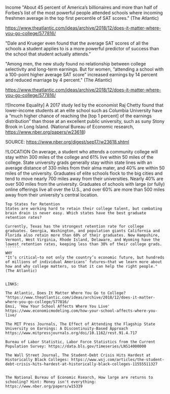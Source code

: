 Income
"About 45 percent of America’s billionaires and more than half of Forbes’s list of the most powerful people attended schools where incoming freshmen average in the top first percentile of SAT scores." (The Atlantic)

https://www.theatlantic.com/ideas/archive/2018/12/does-it-matter-where-you-go-college/577816/

"Dale and Krueger even found that the average SAT scores of all the schools a student applies to is a more powerful predictor of success than the school that student actually attends."

"Among men, the new study found no relationship between college selectivity and long-term earnings. But for women, “attending a school with a 100-point higher average SAT score” increased earnings by 14 percent and reduced marriage by 4 percent." (The Atlantic)

https://www.theatlantic.com/ideas/archive/2018/12/does-it-matter-where-you-go-college/577816/

!![Income Equality]
A 2017 study led by the economist Raj Chetty found that lower-income students at an elite school such as Columbia University have a “much higher chance of reaching the [top 1 percent] of the earnings distribution” than those at an excellent public university, such as suny Stony Brook in Long Island. (National Bureau of Economic research, https://www.nber.org/papers/w23618)

SOURCE: https://www.nber.org/digest/sep17/w23618.shtml

!!LOCATION
On average, a student who attends a community college will stay within 300 miles of the college and 61% live within 50 miles of the college.
State university grads generally stay within state lines with an average distance of 330 miles from their alma mater, and 40% are within 50 miles of the university.
Graduates of elite schools flock to the big cities and tend to move nearly 700 miles away from their universities. Nearly 40% are over 500 miles from the university.
Graduates of schools with large (or fully) online offerings live all over the U.S., and over 60% are more than 500 miles away from their university's central location.

````````
Top States for Retention
States are working hard to retain their college talent, but combating brain drain is never easy. Which states have the best graduate retention rates?

Currently, Texas has the strongest retention rate for college graduates. Georgia, Washington, and population giants California and Florida also retain more than 60% of their graduates. New Hampshire, Vermont, West Virginia, Rhode Island, Delaware, and Wyoming have the lowest retention rates, keeping less than 30% of their college grads.
```````
WHY
"It’s critical—to not only the country’s economic future, but hundreds of millions of individual Americans’ futures—that we learn more about how and why college matters, so that it can help the right people." (The Atlantic)


LINKS:

The Atlantic, Does It Matter Where You Go to College? "https://www.theatlantic.com/ideas/archive/2018/12/does-it-matter-where-you-go-college/577816/
Emsi, 'How Your School Affects Where You Live' https://www.economicmodeling.com/how-your-school-affects-where-you-live/

The MIT Press Journals, The Effect of Attending the Flagship State University on Earnings: A Discontinuity-Based Approach https://www.mitpressjournals.org/doi/10.1162/rest.91.4.717

Bureau of Labor Statistic, Labor Force Statistics from the Current Population Survey: https://data.bls.gov/timeseries/LNS14000000

The Wall Street Journal, The Student-Debt Crisis Hits Hardest at Historically Black Colleges: https://www.wsj.com/articles/the-student-debt-crisis-hits-hardest-at-historically-black-colleges-11555511327


The National Bureau of Economic Rsearch, How large are returns to schooling? Hint: Money isn't everything: https://www.nber.org/papers/w15339
````````
